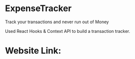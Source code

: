 # ExpenseTracker
Track your transactions and never run out of Money

Used React Hooks & Context API to build a transaction tracker. 
# Website Link:
